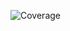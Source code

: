 ![Coverage](https://raw.githubusercontent.com/B-Dmitriy/dp-conspectus/master/coverage_badge.svg?sanitize=true)
